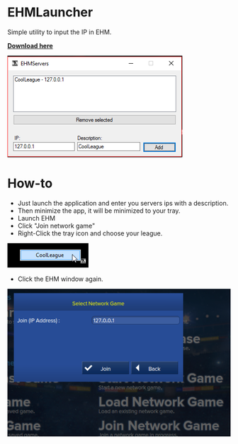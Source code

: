 # EHMLauncher
Simple utility to input the IP in EHM.

**[Download here](https://github.com/Gabisonfire/EHMLauncher/releases/latest)**

![main](screens/main.png)

# How-to
- Just launch the application and enter you servers ips with a description.
- Then minimize the app, it will be minimized to your tray.
- Launch EHM
- Click "Join network game"
- Right-Click the tray icon and choose your league.

![main](screens/tooltip.png) 

- Click the EHM window again.

![main](screens/input.png)



